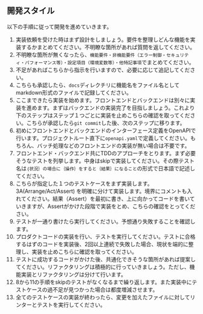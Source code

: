 ## 開発スタイル

以下の手順に従って開発を進めていきます。

1. 実装依頼を受けた時はまず設計をしましょう。要件を整理しどんな機能を実装するかまとめてください。不明瞭な箇所があれば質問を返してください。
2. 不明瞭な箇所が無くなったら、`機能要件・非機能要件（エラー制御・セキュリティ・パフォーマンス等）・設定項目（環境変数等）・他特記事項`でまとめてください。
3. 不足があればこちらから指示を行いますので、必要に応じて追記してください。
4. こちらも承認したら、`docs`ディレクチリに機能名をファイル名としてmarkdown形式のファイルで記録してください。
5. ここまできたら実装を始めます。フロントエンドとバックエンドは別々に実装を進めます。まずはバックエンドの実装完了を目指しましょう。これより下のステップはステップ１つごとに実装を止めこちらの確認を取ってください。こちらが承認したら`git commit`した後、次のステップに移ります。
6. 初めにフロントエンドとバックエンドのインターフェース定義をOpenAPIで行います。プロジェクトルート直下に`openapi.yaml`で定義してください。もちろん、バッチ処理などのフロントエンドの実装が無い場合は不要です。
7. フロントエンド・バックエンド共にTDDのアプローチをとります。まず必要そうなテストを列挙します。中身はskipで実装してください。その際テスト名は`｛状況｝の場合に｛操作｝をすると｛結果｝になること`の形式で日本語で記述してください。
8. こちらが指定した１つのテストケースをまず実装します。3A(Arrange/Act/Assert) を明確に分けて実装します。境界にコメントも入れてください。結果（Assert）を最初に書き、上に向かってコードを書いていきますが、Assertがかけた段階で実装をとめ、こちらの確認をとってください。
9. テストが一通り書けたら実行してください。予想通り失敗することを確認します。
10. プロダクトコードの実装を行い、テストを実行してください。テストに合格するはずのコードを実装後、2回以上連続で失敗した場合、現状を端的に整理し、実装を止めこちらに確認を取ってください。
11. テストに成功するコードがかけた後、共通化できそうな箇所があれば提案してください。リファクタリングは積極的に行っていきましょう。ただし、機能実装とリファクタリングは分けて行います。
12. 8から11の手順をskipのテストがなくなるまで繰り返します。また実装中にテストケースの過不足が見つかった場合は都度増減させます。
13. 全てのテストケースの実装が終わったら、変更を加えたファイルに対してリンターとテストを実行してください。
